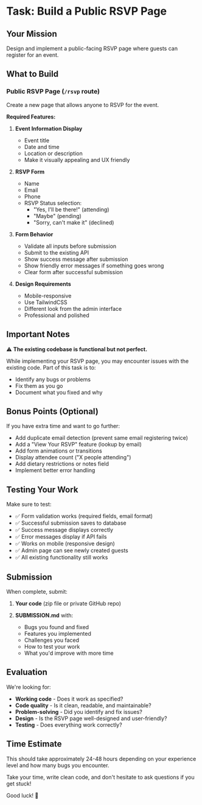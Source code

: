 # Task: Build a Public RSVP Page

## Your Mission

Design and implement a public-facing RSVP page where guests can register for an event.

## What to Build

### Public RSVP Page (`/rsvp` route)

Create a new page that allows anyone to RSVP for the event.

**Required Features:**

1. **Event Information Display**
   - Event title
   - Date and time
   - Location or description
   - Make it visually appealing and UX friendly

2. **RSVP Form**
   - Name
   - Email 
   - Phone 
   - RSVP Status selection:
     - "Yes, I'll be there!" (attending)
     - "Maybe" (pending)
     - "Sorry, can't make it" (declined)

3. **Form Behavior**
   - Validate all inputs before submission
   - Submit to the existing API
   - Show success message after submission
   - Show friendly error messages if something goes wrong
   - Clear form after successful submission

4. **Design Requirements**
   - Mobile-responsive
   - Use TailwindCSS
   - Different look from the admin interface
   - Professional and polished

## Important Notes

⚠️ **The existing codebase is functional but not perfect.**

While implementing your RSVP page, you may encounter issues with the existing code. Part of this task is to:
- Identify any bugs or problems
- Fix them as you go
- Document what you fixed and why

## Bonus Points (Optional)

If you have extra time and want to go further:

- Add duplicate email detection (prevent same email registering twice)
- Add a "View Your RSVP" feature (lookup by email)
- Add form animations or transitions
- Display attendee count ("X people attending")
- Add dietary restrictions or notes field
- Implement better error handling

## Testing Your Work

Make sure to test:
- ✅ Form validation works (required fields, email format)
- ✅ Successful submission saves to database
- ✅ Success message displays correctly
- ✅ Error messages display if API fails
- ✅ Works on mobile (responsive design)
- ✅ Admin page can see newly created guests
- ✅ All existing functionality still works

## Submission

When complete, submit:

1. **Your code** (zip file or private GitHub repo)

2. **SUBMISSION.md** with:
   - Bugs you found and fixed
   - Features you implemented
   - Challenges you faced
   - How to test your work
   - What you'd improve with more time

## Evaluation

We're looking for:
- **Working code** - Does it work as specified?
- **Code quality** - Is it clean, readable, and maintainable?
- **Problem-solving** - Did you identify and fix issues?
- **Design** - Is the RSVP page well-designed and user-friendly?
- **Testing** - Does everything work correctly?

## Time Estimate

This should take approximately 24-48 hours depending on your experience level and how many bugs you encounter.

Take your time, write clean code, and don't hesitate to ask questions if you get stuck!

Good luck! 🚀

